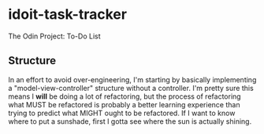 # idoit-task-tracker
The Odin Project: To-Do List

## Structure
In an effort to avoid over-engineering, I'm starting by basically implementing a "model-view-controller" structure without a controller. I'm pretty sure this means I **will** be doing a lot of refactoring, but the process of refactoring what MUST be refactored is probably a better learning experience than trying to predict what MIGHT ought to be refactored. If I want to know where to put a sunshade, first I gotta see where the sun is actually shining.